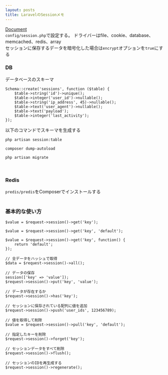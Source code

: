 ```yaml
---
layout: posts
title: LaravelのSessionメモ 
---
```

[Document](https://laravel.com/docs/5.2/session)   
`config/session.php`で設定する。
ドライバーはfile、cookie、database、memcached、redis、array  
セッションに保存するデータを暗号化した場合は`encrypt`オプションを`true`にする  

### DB
データベースのスキーマ

```
Schema::create('sessions', function ($table) {
    $table->string('id')->unique();
    $table->integer('user_id')->nullable();
    $table->string('ip_address', 45)->nullable();
    $table->text('user_agent')->nullable();
    $table->text('payload');
    $table->integer('last_activity');
});
```

以下のコマンドでスキーマを生成する

```
php artisan session:table

composer dump-autoload

php artisan migrate
```
<br>

### Redis
`predis/predis`をComposerでインストールする  
<br>

### 基本的な使い方

```
$value = $request->session()->get('key');

$value = $request->session()->get('key', 'default');

$value = $request->session()->get('key', function() {
    return 'default';
});

// 全データをハッシュで取得
$data = $request->session()->all();

// データの保存
session(['key' => 'value']);
$request->session()->put('key', 'value');

// データが存在するか
$request->session()->has('key');

// セッションに保存されている配列に値を追加
$request->session()->push('user_ids', 123456789);

// 値を取得して削除
$value = $request->session()->pull('key', 'default');

// 指定したキーを削除
$request->session()->forget('key');

// セッションデータをすべて削除
$request->session()->flush();

// セッションのIDを再生成する
$request->session()->regenerate();
```











